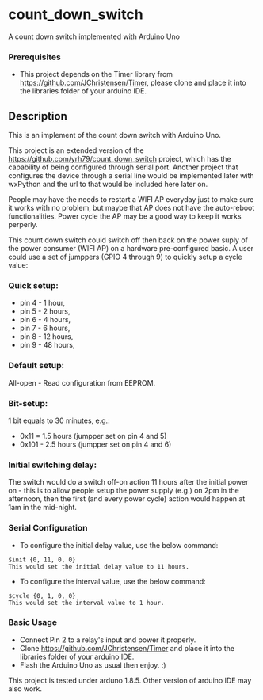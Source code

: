# count_down_switch
A count down switch implemented with Arduino Uno

### Prerequisites
* This project depends on the Timer library from https://github.com/JChristensen/Timer, please clone and place it into the libraries folder of your arduino IDE.

## Description
This is an implement of the count down switch with Arduino Uno.

This project is an extended version of the https://github.com/yrh79/count_down_switch project, which has the capability of being configured through serial port. Another project that configures the device through a serial line would be implemented later with wxPython and the url to that would be included here later on.

People may have the needs to restart a WIFI AP everyday just to make sure it works with no problem, but maybe that AP does not have the auto-reboot functionalities. Power cycle the AP may be a good way to keep it works perperly.

This count down switch could switch off then back on the power suply of the power consumer (WIFI AP) on a hardware pre-configured basic. A user could use a set of jumppers (GPIO 4 through 9) to quickly setup a cycle value:


### Quick setup:
* pin 4 - 1 hour,
* pin 5 - 2 hours,
* pin 6 - 4 hours,
* pin 7 - 6 hours,
* pin 8 - 12 hours,
* pin 9 - 48 hours,

### Default setup:
All-open - Read configuration from EEPROM.

### Bit-setup:
1 bit equals to 30 minutes, e.g.:
* 0x11 = 1.5 hours (jumpper set on pin 4 and 5)
* 0x101 - 2.5 hours (jumpper set on pin 4 and 6)

### Initial switching delay:
The switch would do a switch off-on action 11 hours after the initial power on - this is to allow people setup the power supply (e.g.) on 2pm in the afternoon, then the first (and every power cycle) action would happen at 1am in the mid-night.

### Serial Configuration
* To configure the initial delay value, use the below command:
```
$init {0, 11, 0, 0}
This would set the initial delay value to 11 hours.
```

* To configure the interval value, use the below command:
```
$cycle {0, 1, 0, 0}
This would set the interval value to 1 hour.
```

### Basic Usage

* Connect Pin 2 to a relay's input and power it properly.
* Clone https://github.com/JChristensen/Timer and place it into the libraries folder of your arduino IDE.
* Flash the Arduino Uno as usual then enjoy. :)

This project is tested under arduno 1.8.5. Other version of arduino IDE may also work.

